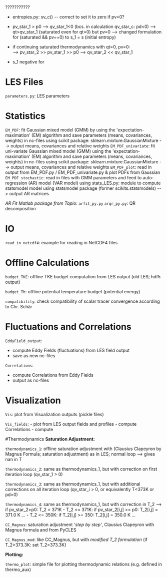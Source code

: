 ???????????
- entropies.py: sv_c() -- correct to set it to zero if pv=0?

- pv_star_1 > p0 --> qv_star_1<0 (bcs. in calculation qv_star_c: pd<0) --> qt>qv_star_1 (saturated even for qt=0) but pv=0 
    --> changed formulation for (saturated && pv==0) to s_1 = s (initial entropy)
- if continuing saturated thermodynamics with qt=0, pv=0:  
    --> pv_star_2 >> pv_star_1 >> p0 --> qv_star_2 << qv_star_1


- s_1 negative for 





# LES Files

`parameters.py`: LES parameters



# Statistics
`EM_PDF`: fit Gaussian mixed model (GMM)  by using the 'expectation-maximation' (EM) algorithm
        and save parameters (means, covariances, weights) in nc-files
        using scikit package: sklearn.mixture.GaussianMixture
        --> output means, covariances and relative weights
`EM_PDF_univariate`: fit uni-variate Gaussian mixed model (GMM) using the 'expectation-maximation' (EM)
        algorithm and save parameters (means, covariances, weights) in nc-files
        using scikit package: sklearn.mixture.GaussianMixture
        --> output means, covariances and relative weights
`EM_PDF_plot`: read in output from EM_PDF.py / EM_PDF_univariate.py & plot PDFs from Gaussian
`EM_PDF_stochastic`: read in files with GMM parameters and feed to auto-regression (AR) model (VAR model)
        using stats_LES.py: module to compute statsmodel model
        using statsmodel package (former scikits.statsmodels)
        --> output AR matrices

*AR Fit Matlab package from Tapio:*
`arfit_py.py`
`arqr_py.py`: QR decomposition


# IO
`read_in_netcdf4`: example for reading in NetCDF4 files




# Offline Calculations
`budget_TKE`: offline TKE budget computation from LES output (old LES; hdf5 output)

`budget_Th`: offline potential temperature budget (potential energy)

`compatibility`: check compatibility of scalar tracer convergence according to Chr. Schär





# Fluctuations and Correlations
`EddyField_output`:
- compute Eddy Fields (fluctuations) from LES field output
- save as new nc-files

`Correlations`:
- compute Correlations from Eddy Fields
- output as nc-files



# Visualization
`Vis`: plot from Visualization outputs (pickle files)

`Vis_fields`:
    - plot from LES output fields and profiles
    - compute Correlations
    - compute 



#Thermodynamics
**Saturation Adjustment:**

`thermodynamics_1`: offline saturation adjustment with (Clausius Clapeyron by Magnus Formula; saturation adjustment) as in LES;
                    normal loop --> gives nan in T

`thermodynamics_2`: same as thermodynamics_1, but with correction on first iteration loop (qv_star_1 > 0)

`thermodynamics_3`: same as thermodynamics_1, but with additional corrections on all iteration loop (qv_star_i > 0, or equivalently T<373K or pd>0)

`thermodynamics_4`: same as thermodynamics_1, but with correction in T_2 --> if pv_star_2>p0: T_2 = 371K
    - T_2 <= 371K:
            if pv_star_2[i,j] >= p0:
                T_2[i,j] = 371.0 K
                ...
    - T_2 <= 350K:
            if T_2[i,j] >= 350:
                T_2[i,j] = 350.0 K
                ...

`CC_Magnus`: saturation adjustment _'step by step'_, Clausius Clapeyron with Magnus formula and from PyCLES

`CC_Magnus_mod`: like CC_Magnus, but with _modified T_2 formulation_ (if T_2>373.3K: set T_2=373.3K)

**Plotting:**

`thermo_plot`: simple file for plotting thermodynamic relations (e.g. defined in thermo_aux)




